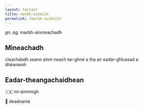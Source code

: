 ```yaml
---
layout: faclair
title: marbh-ainmich
permalink: /marbh-ainmich/
---
```


_gn. ag._ marbh-ainmeachadh

## Mìneachadh

cleachdadh seann ainm neach tar-ghnè a tha air eadar-ghluasad a dhèanamh

## Eadar-theangachaidhean

&#x1f1ee;&#x1f1ea; mí-ainmnigh

&#x1f3f4;&#xe0067;&#xe0062;&#xe0065;&#xe006e;&#xe0067;&#xe007f; deadname